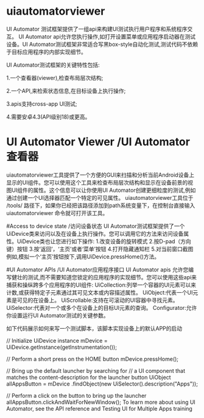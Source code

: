 
# uiautomatorviewer

UI Automator 测试框架提供了一组api来构建UI测试执行用户程序和系统程序交互。
UI Automator api允许您执行操作,如打开设置菜单或应用程序启动器在测试设备。UI Automator测试框架非常适合写黑box-style自动化测试,测试代码不依赖于目标应用程序的内部实现细节。

UI Automator测试框架的关键特性包括:

1.一个查看器(viewer),检查布局层次结构;

2.一个API,来检索状态信息,在目标设备上执行操作;

3.apis支持cross-app UI测试;

4.需要安卓4.3(API级别18)或更高。


#  UI Automator Viewer /UI Automator 查看器
uiautomatorviewer工具提供了一个方便的GUI来扫描和分析当前Android设备上显示的UI组件。您可以使用这个工具来检查布局层次结构和显示在设备前景的视图UI组件的属性。这个信息可以让你使用UI Automator创建更细粒度的测试,例如通过创建一个UI选择器匹配一个特定的可见属性。
uiautomatorviewer工具位于 <android-sdk>/tools/ 路径下，如果你已经把该路径添加到path系统变量下，在控制台直接输入 uiautomatorviewer 命令就可打开该工具。

#Access to device state /访问设备状态
UI Automator测试框架提供了一个UiDevice类来访问以及在设备上执行操作。您可以调用它的方法来访问设备属性。UiDevice类也让您进行如下操作:
1.改变设备的旋转模式
2.按D-pad（方向键）按钮
3.按‘返回’，‘主页’或者‘菜单’按钮
4.打开隐藏通知栏
5.对当前窗口截图
例如,模拟一个‘主页’按钮按下,调用UiDevice.pressHome()方法。

#UI Automator APIs /UI Automator应用程序接口
UI Automator apis 允许您编写健壮的测试,而不需要知道您锁定的应用程序的实现细节。您可以使用这些api来捕获和操纵跨多个应用程序的UI组件:
UiCollection:列举一个容器的UI元素可以来计数,或获得特定子元素通过其可见文本或内容描述属性。
UiObject:代表一个UI元素是可见的在设备上。
UiScrollable:支持在可滚动的UI容器中寻找元素。
UiSelector:代表对一个或多个在设备上的目标UI元素的查询。
Configurator:允许你设置运行UI Automator测试的关键参数。


如下代码展示如何来写一个测试脚本，该脚本实现设备上的默认APP的启动

// Initialize UiDevice instance
mDevice = UiDevice.getInstance(getInstrumentation());

// Perform a short press on the HOME button
mDevice.pressHome();

// Bring up the default launcher by searching for
// a UI component that matches the content-description for the launcher button
UiObject allAppsButton = mDevice
        .findObject(new UiSelector().description("Apps"));

// Perform a click on the button to bring up the launcher
allAppsButton.clickAndWaitForNewWindow();
To learn more about using UI Automator, see the API reference and Testing UI for Multiple Apps training


